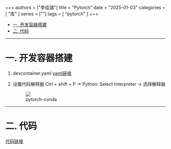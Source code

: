 +++
authors = ["李佳潞"]
title = "Pytorch"
date = "2025-01-03"
categories = [
    "库"
]
series = [""]
tags = [
   "pytorch"
]
+++


- [一. 开发容器搭建](#一-开发容器搭建)
- [二. 代码](#二-代码)


---

# 一. 开发容器搭建

1. devcontainer.yaml
   [yaml链接](https://github.com/heirenlop/pytorch/blob/main/.devcontainer/devcontainer.json)

2. 设置代码解释器
    Ctrl + shift + P -> Python: Select Interpreter -> 选择解释器
    <div class="container">
                    <div class="image">
                        <figure>
                                                             <a data-fancybox="gallery" href="https://cdn.heirenlop.com/work-record/pytorch-conda.png">
                            <img src="https://cdn.heirenlop.com/work-record/pytorch-conda.png",alt="pytorch",loading="lazy">
                            </a>
                            <figcaption>pytorch-conda</figcaption>
                        </figure>
                    </div>
                </div>


---

# 二. 代码
[代码链接](https://github.com/heirenlop/pytorch)


